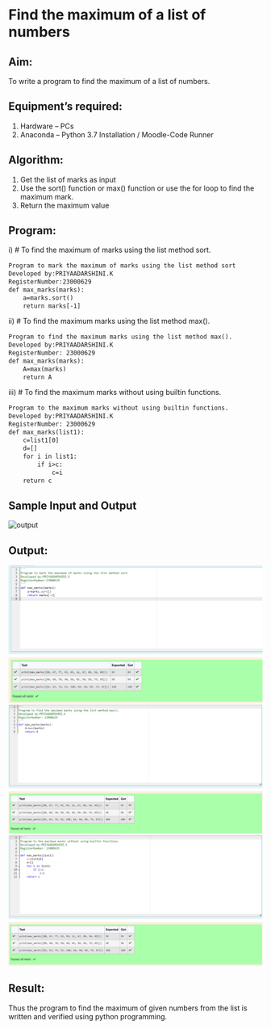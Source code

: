 # Find the maximum of a list of numbers
## Aim:
To write a program to find the maximum of a list of numbers.
## Equipment’s required:
1.	Hardware – PCs
2.	Anaconda – Python 3.7 Installation / Moodle-Code Runner
## Algorithm:
1.	Get the list of marks as input
2.	Use the sort() function or max() function or use the for loop to find the maximum mark.
3.	Return the maximum value
## Program:

i)	# To find the maximum of marks using the list method sort.
```
Program to mark the maximum of marks using the list method sort
Developed by:PRIYAADARSHINI.K 
RegisterNumber:23000629
def max_marks(marks):
    a=marks.sort()
    return marks[-1]

```

ii)	# To find the maximum marks using the list method max().
```
Program to find the maximum marks using the list method max().
Developed by:PRIYAADARSHINI.K
RegisterNumber: 23000629
def max_marks(marks):
    A=max(marks)
    return A
```

iii) # To find the maximum marks without using builtin functions.
```
Program to the maximum marks without using builtin functions.
Developed by:PRIYAADARSHINI.K
RegisterNumber: 23000629
def max_marks(list1):
    c=list1[0]
    d=[]
    for i in list1:
        if i>c:
            c=i
    return c
```
## Sample Input and Output
![output](./img/max_marks1.jpg) 

## Output:
![output](/maximum%20markoutput.png)
![output](/output2.png)
![output](/output3.png)
## Result:
Thus the program to find the maximum of given numbers from the list is written and verified using python programming.